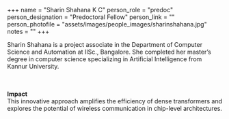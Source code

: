 +++
name = "Sharin Shahana K C"
person_role = "predoc"
person_designation = "Predoctoral Fellow"
person_link = ""
person_photofile = "assets/images/people_images/sharinshahana.jpg"
notes = ""
+++

Sharin Shahana is a project associate in the Department of Computer Science and Automation at IISc., Bangalore. She completed her master’s degree in computer science specializing in Artificial Intelligence from Kannur University. 

<br><br><b>Impact</b><br>
This innovative approach amplifies the efficiency of dense transformers and explores the potential of wireless communication in chip-level architectures.

